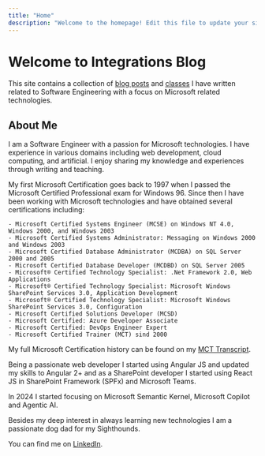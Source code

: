 ```yaml
---
title: "Home"
description: "Welcome to the homepage! Edit this file to update your site's main landing page."
---
```


# Welcome to Integrations Blog

This site contains a collection of [blog posts](/posts) and [classes](/classes) I have written related to Software Engineering with a focus on Microsoft related technologies.

## About Me

I am a Software Engineer with a passion for Microsoft technologies. I have experience in various domains including web development, cloud computing, and artificial. I enjoy sharing my knowledge and experiences through writing and teaching.

My first Microsoft Certification goes back to 1997 when I passed the Microsoft Certified Professional exam for Windows 96. Since then I have been working with Microsoft technologies and have obtained several certifications including:

    - Microsoft Certified Systems Engineer (MCSE) on Windows NT 4.0, Windows 2000, and Windows 2003
    - Microsoft Certified Systems Administrator: Messaging on Windows 2000 and Windows 2003
    - Microsoft Certified Database Administrator (MCDBA) on SQL Server 2000 and 2005
    - Microsoft Certified Database Developer (MCDBD) on SQL Server 2005
    - Microsoft® Certified Technology Specialist: .Net Framework 2.0, Web Applications
    - Microsoft® Certified Technology Specialist: Microsoft Windows SharePoint Services 3.0, Application Development
    - Microsoft® Certified Technology Specialist: Microsoft Windows SharePoint Services 3.0, Configuration
    - Microsoft Certified Solutions Developer (MCSD)
    - Microsoft Certified: Azure Developer Associate
    - Microsoft Certified: DevOps Engineer Expert
    - Microsoft Certified Trainer (MCT) sind 2000

My full Microsoft Certification history can be found on my [MCT Transcript](https://learn.microsoft.com/en-us/users/alexander-kastil/transcript/dloowug2y85m9lm).

Being a passionate web developer I started using Angular JS and updated my skills to Angular 2+ and as a SharePoint developer I started using React JS in SharePoint Framework (SPFx) and Microsoft Teams.

In 2024 I started focusing on Microsoft Semantic Kernel, Microsoft Copilot and Agentic AI.

Besides my deep interest in always learning new technologies I am a passionate dog dad for my Sighthounds.

You can find me on [LinkedIn](https://www.linkedin.com/in/alexander-kastil-3bb26511a/).
